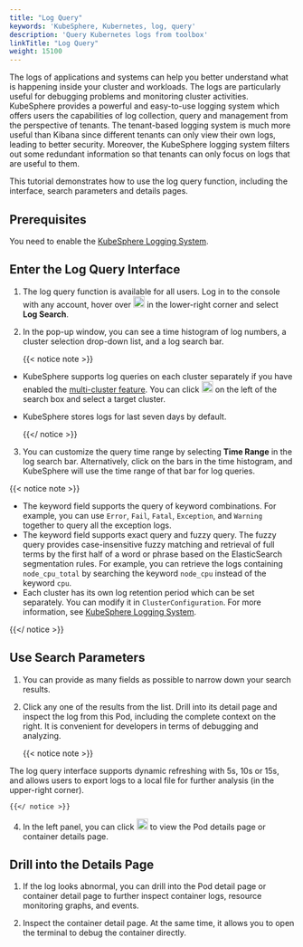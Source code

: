 ```yaml
---
title: "Log Query"
keywords: 'KubeSphere, Kubernetes, log, query'
description: 'Query Kubernetes logs from toolbox'
linkTitle: "Log Query"
weight: 15100
---
```


The logs of applications and systems can help you better understand what is happening inside your cluster and workloads. The logs are particularly useful for debugging problems and monitoring cluster activities. KubeSphere provides a powerful and easy-to-use logging system which offers users the capabilities of log collection, query and management from the perspective of tenants. The tenant-based logging system is much more useful than Kibana since different tenants can only view their own logs, leading to better security. Moreover, the KubeSphere logging system filters out some redundant information so that tenants can only focus on logs that are useful to them.

This tutorial demonstrates how to use the log query function, including the interface, search parameters and details pages.

## Prerequisites

You need to enable the [KubeSphere Logging System](../../pluggable-components/logging/).

## Enter the Log Query Interface

1. The log query function is available for all users. Log in to the console with any account, hover over <img src="/images/docs/v3.x/toolbox/log-query/toolbox.png" width='20' alt="icon" /> in the lower-right corner and select **Log Search**.

2. In the pop-up window, you can see a time histogram of log numbers, a cluster selection drop-down list, and a log search bar.

    {{< notice note >}}

- KubeSphere supports log queries on each cluster separately if you have enabled the [multi-cluster feature](../../multicluster-management/). You can click <img src="/images/docs/v3.x/toolbox/log-query/drop-down-list.png" width='20' alt="icon" /> on the left of the search box and select a target cluster.

- KubeSphere stores logs for last seven days by default.

    {{</ notice >}}

3. You can customize the query time range by selecting **Time Range** in the log search bar. Alternatively, click on the bars in the time histogram, and KubeSphere will use the time range of that bar for log queries.

{{< notice note >}}

- The keyword field supports the query of keyword combinations. For example, you can use `Error`, `Fail`, `Fatal`, `Exception`, and `Warning` together to query all the exception logs.
- The keyword field supports exact query and fuzzy query. The fuzzy query provides case-insensitive fuzzy matching and retrieval of full terms by the first half of a word or phrase based on the ElasticSearch segmentation rules. For example, you can retrieve the logs containing `node_cpu_total` by searching the keyword `node_cpu` instead of the keyword `cpu`.
- Each cluster has its own log retention period which can be set separately. You can modify it in `ClusterConfiguration`. For more information, see [KubeSphere Logging System](../../pluggable-components/logging/).

{{</ notice >}}

## Use Search Parameters

1. You can provide as many fields as possible to narrow down your search results.

2. Click any one of the results from the list. Drill into its detail page and inspect the log from this Pod, including the complete context on the right. It is convenient for developers in terms of debugging and analyzing.
    
    {{< notice note >}}

The log query interface supports dynamic refreshing with 5s, 10s or 15s, and allows users to export logs to a local file for further analysis (in the upper-right corner).

    {{</ notice >}}

4. In the left panel, you can click <img src="/images/docs/v3.x/toolbox/log-query/view-detail-page.png" width='20' alt="icon" /> to view the Pod details page or container details page.

## Drill into the Details Page

1. If the log looks abnormal, you can drill into the Pod detail page or container detail page to further inspect container logs, resource monitoring graphs, and events.

2. Inspect the container detail page. At the same time, it allows you to open the terminal to debug the container directly.
